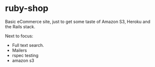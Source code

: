ruby-shop
=========

Basic eCommerce site, just to get some taste of Amazon S3, Heroku and the Rails stack.

Next to focus: 

* Full text search.
* Mailers
* rspec testing
* amazon s3
